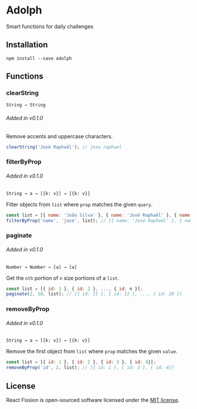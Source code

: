 # Adolph

Smart functions for daily challenges

## Installation

`npm install --save adolph`

## Functions

### clearString

`String → String`

###### Added in v0.1.0

Remove accents and uppercase characters.

``` javascript
clearString('José Raphaël'); // jose raphael
```

### filterByProp

###### Added in v0.1.0

`String → a → [{k: v}] → [{k: v}]`

Filter objects from `list` where `prop` matches the given `query`.

``` javascript
const list = [{ name: 'João Silva' }, { name: 'José Raphaël' }, { name: 'Joseph Climber' }];
filterByProp('name', 'jose', list); // [{ name: 'José Raphaël' }, { name: 'Joseph Climber' }]
```

### paginate

###### Added in v0.1.0

`Number → Number → [a] → [a]`

Get the `nth` portion of `n` size portions of a `list`.

``` javascript
const list = [{ id: 1 }, { id: 2 }, ..., { id: n }];
paginate(2, 10, list); // [{ id: 11 }, { id: 12 }, ..., { id: 20 }]
```

### removeByProp

###### Added in v0.1.0

`String → a → [{k: v}] → [{k: v}]`

Remove the first object from `list` where `prop` matches the given `value`.

``` javascript
const list = [{ id: 1 }, { id: 2 }, { id: 3 }, { id: 4}];
removeByProp('id', 2, list); // [{ id: 1 }, { id: 3 }, { id: 4}]
```

## License

React Fission is open-sourced software licensed under the [MIT license](http://opensource.org/licenses/MIT).
